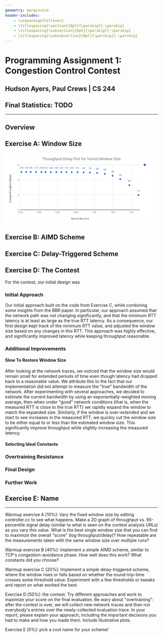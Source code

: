 ```yaml
---
geometry: margin=2cm
header-includes:
    - \usepackage{titlesec}
    - \titlespacing{\section}{0pt}{\parskip}{-\parskip}
    - \titlespacing{\subsection}{0pt}{\parskip}{-\parskip}
    - \titlespacing{\subsubsection}{0pt}{\parskip}{-\parskip}
---
```

# Programming Assignment 1: Congestion Control Contest
## Hudson Ayers, Paul Crews | CS 244

## Final Statistics: TODO
---

## Overview

## Exercise A: Window Size
![Window Graph](varying_window.png)

## Exercise B: AIMD Scheme

## Exercise C: Delay-Triggered Scheme

## Exercise D: The Contest
For the contest, our initial design was 

### Initial Approach
Our initial approach built on the code from Exercise C, while combining some
insights from the BBR paper. In particular, our approach assumed that the
network path was not changing significantly, and that the minimum RTT latency
is at least as large as the true RTT latency. As a consequence, our first
design kept track of the minimum RTT value, and adjusted the window size based
on any changes in this RTT. This approach was highly effective, and
significantly improved latency while keeping throughput reasonable.

### Additional Improvements
#### Slow To Restore Window Size
After looking at the network traces, we noticed that the window size would
remain small for extended periods of time even though latency had dropped
back to a reasonable value. We attribute this to the fact that our
implementation did not attempt to measure the "true" bandwidth of the network.
After experimenting with several approaches, we decided to estimate the
current bandwidth by using an exponentially-weighted moving average, then
when under "good" network conditions (that is, when the measured RTT is close
to the true RTT) we rapidly expand the window to match the expanded size.
Similarly, if the window is over-extended and we start to see increases in the
measured RTT, we quickly cut the window size to be either equal to or less
than the estimated window size. This significantly improve throughput while
slightly increasing the measured latency.

#### Selecting Ideal Constants

### Overtraining Resistance

### Final Design

### Further Work

## Exercise E: Name


---
Warmup exercise A [10%]: Vary the fixed window size by editing controller.cc to
see what happens. Make a 2D graph of throughput vs. 95-percentile signal delay
(similar to what is seen on the contest analysis URLs) as you vary this value.
What is the best single window size that you can find to maximize the overall
"score" (log throughput/delay)? How repeatable are the measurements taken with
the same window size over multiple runs?

Warmup exercise B [40%]: Implement a simple AIMD scheme, similar to TCP's
congestion-avoidance phase. How well does this work? What constants did you
choose?

Warmup exercise C [20%]: Implement a simple delay-triggered scheme, where the
window rises or falls based on whether the round-trip-time crosses some
threshold value. Experiment with a few thresholds or tweaks and report on what
worked the best.

Exercise D [50%]: the contest. Try different approaches and work to maximize
your score on the final evaluation. Be wary about "overtraining": after the
contest is over, we will collect new network traces and then run everybody's
entries over the newly-collected evaluation trace. In your report, please
explain your approach, including the important decisions you had to make and
how you made them.  Include illustrative plots.

Exercise E [0%]: pick a cool name for your scheme!
